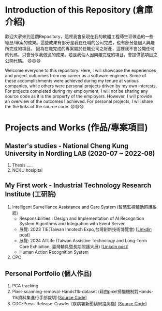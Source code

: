 # Introduction of this Repository (倉庫介紹)

歡迎大家來到這個Repository，這裡我會呈現在我的軟體工程師生涯做過的一些經歷/專案的成果。這些成果有部分是我在任職的公司完成，也有部分是個人興趣所完成的項目。
因為在職完成的專案屬於任職公司之財產，這裡我不會公開任何的代碼，只會分享我做過的成果。若是我個人因興趣完成的項目，會提供該項目之公開代碼。 😄😄😄

Welcome everyone to this repository. Here, I will showcase the experiences and project outcomes from my career as a software engineer. Some of these accomplishments were achieved during my tenure at various companies, while others were personal projects driven by my own interests.
For projects completed during my employment, I will not be sharing any source code as it is the property of the employers. However, I will provide an overview of the outcomes I achieved. For personal projects, I will share the the links of the source code. 😄😄😄

# Projects and Works (作品/專案項目) 

## Master's studies - National Cheng Kung University in Nordling LAB (2020-07 ~ 2022-08)

1. Thesis .....
2. NCKU hosipital

## My First work - Industrial Technology Research Institute (工研院)
1. Intelligent Surveillance Assistance and Care System (智慧監視輔助照護系統)
     * Responsibilities : Design and Implementation of AI Recognition System Algorithms and Integration with Event Server
     * 展覽: 2023 TIE(Taiwan Innotech Expo,台灣創新技術博覽會) [[Linkdin post](https://www.linkedin.com/posts/jing-yao-chen-323012236_this-year-our-team-has-developed-a-system-activity-7120061819364286464-4uiJ?utm_source=share&utm_medium=member_desktop)]
     * 展覽: 2024 ATLife (Taiwan Assistive Technology and Long-Term Care Exhibition, 臺灣輔具暨長期照護大展) [[Linkdin post](https://www.linkedin.com/posts/jing-yao-chen-323012236_i-am-delighted-that-our-team-is-participating-activity-7205567449012789248-nwIx?utm_source=share&utm_medium=member_desktop)]
     * Human Action Recognition System
2. CPC

## Personal Portfolio (個人作品)
1. PCA tracking
2. Pixel-scanning-removal-Hands11k-dataset (藉由pixel掃描機制對Hands-11k資料集進行手部裁切)[[Source Code](https://github.com/JacobChen1998/Pixel-scanning-removal-Hands11k-dataset)]
3. CDC-Press-Release-Crawler (疾病署新聞稿網路爬蟲) [[Source Code](https://github.com/JacobChen1998/CDC-Press-Release-Crawler)]
